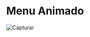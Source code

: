 # Menu Animado

![Capturar](https://github.com/user-attachments/assets/a42cdbf0-9c66-44f0-ac94-5931b20f2fc0)
